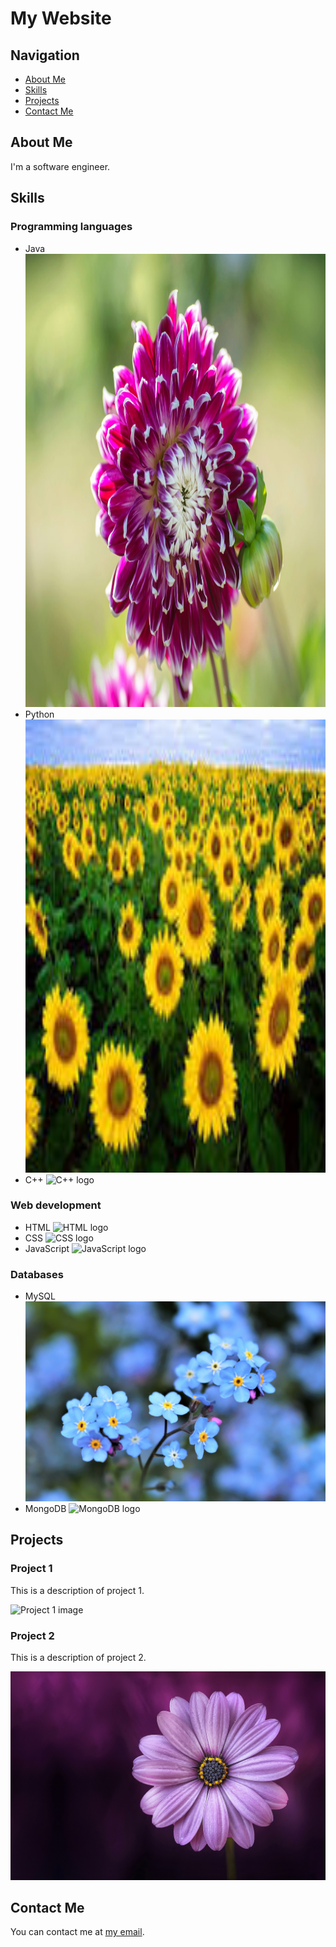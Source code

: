 # My Website

## Navigation

- [About Me](#about-me)
- [Skills](#skills)
- [Projects](#projects)
- [Contact Me](#contact-me)

## About Me

I'm a software engineer.

## Skills

### Programming languages

- Java
  <img src="flow1.jpg" width="725" height="725" />
- Python
  <img src="flow2.jpg" width="725" height="725" />
- C++
  ![C++ logo](https://upload.wikimedia.org/wikipedia/commons/thumb/1/18/ISO_C%2B%2B_Logo.svg/1200px-ISO_C%2B%2B_Logo.svg.png)

### Web development

- HTML
  ![HTML logo](https://www.w3.org/html/logo/downloads/HTML5_Badge_512.png)
- CSS
  ![CSS logo](https://cdn.pixabay.com/photo/2017/08/05/11/16/logo-2582748_960_720.png)
- JavaScript
  ![JavaScript logo](https://upload.wikimedia.org/wikipedia/commons/thumb/6/6a/JavaScript-logo.png/480px-JavaScript-logo.png)

### Databases

- MySQL
  ![MySQL logo](https://github.com/rafaelzaaz/pol123/blob/main/flow3.jpg)
- MongoDB
  ![MongoDB logo](https://webassets.mongodb.com/_com_assets/cms/mongodb_logo1-76twgcu2dm.png)

## Projects

### Project 1

This is a description of project 1.

![Project 1 image](https://via.placeholder.com/150)

### Project 2

This is a description of project 2.

![Project 2 image](https://github.com/rafaelzaaz/pol123/blob/main/flow4.jpg)

## Contact Me

You can contact me at [my email](mailto:myemail@example.com).
